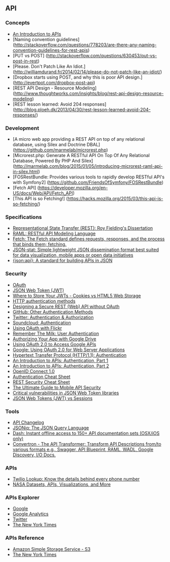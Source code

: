 ## API

### Concepts

* [An Introduction to APIs](https://zapier.com/learn/apis/)
* [Naming convention guidelines] (http://stackoverflow.com/questions/778203/are-there-any-naming-convention-guidelines-for-rest-apis)
* [PUT vs POST] (http://stackoverflow.com/questions/630453/put-vs-post-in-rest)
* [Please. Don't Patch Like An Idiot.] (http://williamdurand.fr/2014/02/14/please-do-not-patch-like-an-idiot/)
* [Dropbox starts using POST, and why this is poor API design.] (http://evertpot.com/dropbox-post-api)
* [REST API Design - Resource Modeling] (http://www.thoughtworks.com/insights/blog/rest-api-design-resource-modeling)
* [REST lesson learned: Avoid 204 responses] (http://blog.ploeh.dk/2013/04/30/rest-lesson-learned-avoid-204-responses/)

### Development

* [A micro web app providing a REST API on top of any relational database, using Silex and Doctrine DBAL] (https://github.com/marmelab/microrest.php)
* [Microrest.php: Generate A RESTful API On Top Of Any Relational Database, Powered By PHP And Silex] (http://marmelab.com/blog/2015/01/05/introducing-microrest-raml-api-in-silex.html)
* [FOSRestBundle: Provides various tools to rapidly develop RESTful API's with Symfony2] (https://github.com/FriendsOfSymfony/FOSRestBundle)
* [Fetch API] (https://developer.mozilla.org/en-US/docs/Web/API/Fetch_API)
* [This API is so Fetching!] (https://hacks.mozilla.org/2015/03/this-api-is-so-fetching/)

### Specifications

* [Representational State Transfer (REST): Roy Fielding's Dissertation](http://www.ics.uci.edu/~fielding/pubs/dissertation/rest_arch_style.htm)
* [RAML: RESTful API Modeling Language](http://raml.org/)
* [Fetch: The Fetch standard defines requests, responses, and the process that binds them; fetching.](https://fetch.spec.whatwg.org/)
* [JSON-stat: Simple lightweight JSON dissemination format best suited for data visualization, mobile apps or open data initiatives](http://json-stat.org/)
* [{json:api}: A standard for building APIs in JSON](http://jsonapi.org/)

### Security

* [OAuth](http://oauth.net/)
* [JSON Web Token (JWT)](http://jwt.io/)
* [Where to Store Your JWTs - Cookies vs HTML5 Web Storage](https://stormpath.com/blog/where-to-store-your-jwts-cookies-vs-html5-web-storage/)
* [HTTP authentication methods](http://talks.codegram.com/http-authentication-methods#/intro)
* [Designing a Secure REST (Web) API without OAuth](http://www.thebuzzmedia.com/designing-a-secure-rest-api-without-oauth-authentication/)
* [GitHub: Other Authentication Methods](https://developer.github.com/v3/auth/)
* [Twitter: Authentication & Authorization](https://dev.twitter.com/docs/auth)
* [Soundcloud: Authentication](http://developers.soundcloud.com/docs/api/guide#authentication)
* [Using OAuth with Flickr](https://www.flickr.com/services/api/auth.oauth.html)
* [Remember The Milk: User Authentication](http://www.rememberthemilk.com/services/api/authentication.rtm)
* [Authorizing Your App with Google Drive](https://developers.google.com/drive/web/about-auth)
* [Using OAuth 2.0 to Access Google APIs](https://developers.google.com/accounts/docs/OAuth2)
* [Google: Using OAuth 2.0 for Web Server Applications](https://developers.google.com/accounts/docs/OAuth2WebServer)
* [Hypertext Transfer Protocol (HTTP/1.1): Authentication](http://tools.ietf.org/html/rfc7235)
* [An Introduction to APIs: Authentication, Part 1](https://zapier.com/learn/apis/chapter-4-authentication-part-1/)
* [An Introduction to APIs: Authentication, Part 2](https://zapier.com/learn/apis/chapter-5-authentication-part-2/)
* [OpenID Connect 1.0](http://openid.net/specs/openid-connect-core-1_0.html)
* [Authentication Cheat Sheet](https://www.owasp.org/index.php/Authentication_Cheat_Sheet)
* [REST Security Cheat Sheet](https://www.owasp.org/index.php/REST_Security_Cheat_Sheet)
* [The Ultimate Guide to Mobile API Security](https://stormpath.com/blog/the-ultimate-guide-to-mobile-api-security/)
* [Critical vulnerabilities in JSON Web Token libraries](https://auth0.com/blog/2015/03/31/critical-vulnerabilities-in-json-web-token-libraries/)
* [JSON Web Tokens (JWT) vs Sessions](https://float-middle.com/json-web-tokens-jwt-vs-sessions/)

### Tools

* [API Changelog](https://www.apichangelog.com/)
* [JSONiq: The JSON Query Language](http://www.jsoniq.org/)
* [Dash: Instant offline access to 150+ API documentation sets (OSX/iOS only)](https://kapeli.com/dash)
* [Convertron - The API Transformer: Transform API Descriptions from/to various formats e.g., Swagger, API Blueprint, RAML, WADL, Google Discovery, I/O Docs.](https://apitransformer.com/)

### APIs

* [Twilio Lookup: Know the details behind every phone number](https://www.twilio.com/lookup)
* [NASA Datasets, APIs, Visualizations, and More](https://data.nasa.gov/developer)

### APIs Explorer

* [Google](https://developers.google.com/apis-explorer)
* [Google Analytics](https://ga-dev-tools.appspot.com/query-explorer/)
* [Twitter](https://dev.twitter.com/rest/tools/console)
* [The New York Times](http://developer.nytimes.com/io-docs)

### APIs Reference

* [Amazon Simple Storage Service - S3](http://awsdocs.s3.amazonaws.com/S3/latest/s3-api.pdf)
* [The New York Times](http://developer.nytimes.com/docs)
